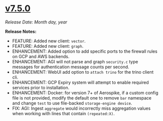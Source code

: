 # [v7.5.0](https://github.com/aerospike/aerolab/releases/tag/7.5.0)

_Release Date: Month day, year_

**Release Notes:**
* FEATURE: Added new client: `vector`.
* FEATURE: Added new client: `graph`.
* ENHANCEMENT: Added option to add specific ports to the firewall rules on GCP and AWS backends.
* ENHANCEMENT: AGI will not parse and graph `security.c` type messages for authentication message counts per second.
* ENHANCEMENT: WebUI add option to `attach trino` for the trino client cli.
* ENHANCEMENT: GCP Expiry system will attempt to enable required services prior to installation.
* ENHANCEMENT: Docker: for version 7+ of Aerospike, if a custom config file is not provided, modify the default one to remove `bar` namespace and change `test` to use file-backed `storage-engine device`.
* FIX: AGI: Ingest `aggregate` would incorrectly miss aggregation values when working with lines that contain `(repeated:X)`.
